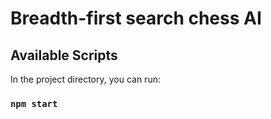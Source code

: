 # Breadth-first search chess AI

## Available Scripts

In the project directory, you can run:

### `npm start`

